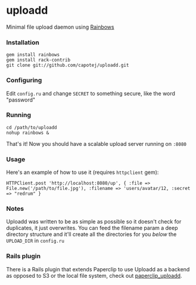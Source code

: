 # uploadd
Minimal file upload daemon using [Rainbows](http://rainbows.rubyforge.org)


### Installation

    gem install rainbows
    gem install rack-contrib
    git clone git://github.com/capotej/uploadd.git


### Configuring
Edit `config.ru` and change `SECRET` to something secure, like the word "password"
    
### Running
    cd /path/to/uploadd
    nohup rainbows &

That's it! Now you should have a scalable upload server running on `:8080`

### Usage
Here's an example of how to use it (requires `httpclient` gem):

    HTTPClient.post 'http://localhost:8080/up', { :file => File.new('/path/to/file.jpg'), :filename => 'users/avatar/12, :secret => "redrum" }


### Notes
Uploadd was written to be as simple as possible so it doesn't check for duplicates, it just overwrites. You can feed the filename param a deep directory structure and it'll create all the directories for you *below* the `UPLOAD_DIR` in `config.ru`

### Rails plugin
There is a Rails plugin that extends Paperclip to use Uploadd as a backend as opposed to S3 or the local file system, check out [paperclip_uploadd](http://github.com/capotej/paperclip_uploadd).
 
